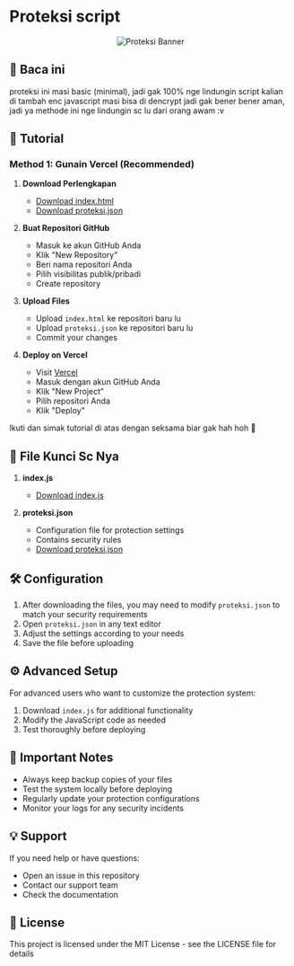 # Proteksi script

<div align="center">
  <img src="https://cdn.rendigital.store/tmp/proteksi.png" alt="Proteksi Banner">
</div>

## 📝 Baca ini
proteksi ini masi basic (minimal), jadi gak 100% nge lindungin script kalian di tambah enc javascript masi bisa di dencrypt jadi gak bener bener aman, jadi ya methode ini nge lindungin sc lu dari orang awam :v

## 🚀 Tutorial

### Method 1: Gunain Vercel (Recommended)
1. **Download Perlengkapan**
   - [Download index.html](https://cdn.rendigital.store/tmp/kuncisc.html)
   - [Download proteksi.json](https://cdn.rendigital.store/tmp/proteksi.json)

2. **Buat Repositori GitHub**
   - Masuk ke akun GitHub Anda
   - Klik "New Repository"
   - Beri nama repositori Anda
   - Pilih visibilitas publik/pribadi
   - Create repository

3. **Upload Files**
   - Upload `index.html` ke repositori baru lu
   - Upload `proteksi.json` ke repositori baru lu
   - Commit your changes

4. **Deploy on Vercel**
   - Visit [Vercel](https://vercel.com)
   - Masuk dengan akun GitHub Anda
   - Klik "New Project"
   - Pilih repositori Anda
   - Klik "Deploy"

Ikuti dan simak tutorial di atas dengan seksama biar gak hah hoh 🗿

## 📁 File Kunci Sc Nya
1. **index.js**
   - [Download index.js](link-to-index-html)

2. **proteksi.json**
   - Configuration file for protection settings
   - Contains security rules
   - [Download proteksi.json](link-to-proteksi-json)

## 🛠️ Configuration
1. After downloading the files, you may need to modify `proteksi.json` to match your security requirements
2. Open `proteksi.json` in any text editor
3. Adjust the settings according to your needs
4. Save the file before uploading

## ⚙️ Advanced Setup
For advanced users who want to customize the protection system:
1. Download `index.js` for additional functionality
2. Modify the JavaScript code as needed
3. Test thoroughly before deploying

## 📌 Important Notes
- Always keep backup copies of your files
- Test the system locally before deploying
- Regularly update your protection configurations
- Monitor your logs for any security incidents

## 💡 Support
If you need help or have questions:
- Open an issue in this repository
- Contact our support team
- Check the documentation

## 📜 License
This project is licensed under the MIT License - see the LICENSE file for details
